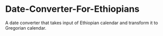 # Date-Converter-For-Ethiopians
A date converter that takes input of Ethiopian calendar and transform it to Gregorian calendar.
